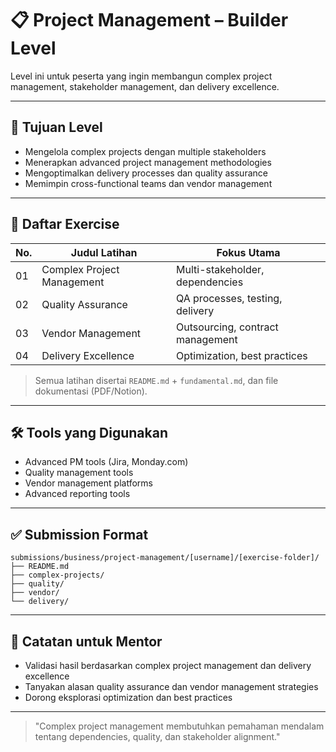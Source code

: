 # 📋 Project Management – Builder Level

Level ini untuk peserta yang ingin membangun complex project management, stakeholder management, dan delivery excellence.

---

## 🎯 Tujuan Level

- Mengelola complex projects dengan multiple stakeholders
- Menerapkan advanced project management methodologies
- Mengoptimalkan delivery processes dan quality assurance
- Memimpin cross-functional teams dan vendor management

---

## 📁 Daftar Exercise

| No. | Judul Latihan                | Fokus Utama                  |
|-----|------------------------------|------------------------------|
| 01  | Complex Project Management   | Multi-stakeholder, dependencies|
| 02  | Quality Assurance            | QA processes, testing, delivery|
| 03  | Vendor Management            | Outsourcing, contract management|
| 04  | Delivery Excellence          | Optimization, best practices  |

> Semua latihan disertai `README.md` + `fundamental.md`, dan file dokumentasi (PDF/Notion).

---

## 🛠 Tools yang Digunakan

- Advanced PM tools (Jira, Monday.com)
- Quality management tools
- Vendor management platforms
- Advanced reporting tools

---

## ✅ Submission Format

```
submissions/business/project-management/[username]/[exercise-folder]/
├── README.md
├── complex-projects/
├── quality/
├── vendor/
└── delivery/
```

---

## 💬 Catatan untuk Mentor

- Validasi hasil berdasarkan complex project management dan delivery excellence
- Tanyakan alasan quality assurance dan vendor management strategies
- Dorong eksplorasi optimization dan best practices

---

> "Complex project management membutuhkan pemahaman mendalam tentang dependencies, quality, dan stakeholder alignment." 